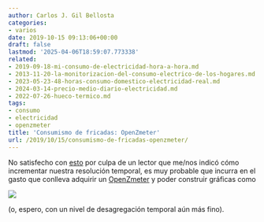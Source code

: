 ```yaml
---
author: Carlos J. Gil Bellosta
categories:
- varios
date: 2019-10-15 09:13:06+00:00
draft: false
lastmod: '2025-04-06T18:59:07.773338'
related:
- 2019-09-18-mi-consumo-de-electricidad-hora-a-hora.md
- 2013-11-20-la-monitorizacion-del-consumo-electrico-de-los-hogares.md
- 2023-05-23-48-horas-consumo-domestico-electricidad-real.md
- 2024-03-14-precio-medio-diario-electricidad.md
- 2022-07-26-hueco-termico.md
tags:
- consumo
- electricidad
- openzmeter
title: 'Consumismo de fricadas: OpenZmeter'
url: /2019/10/15/consumismo-de-fricadas-openzmeter/
---
```


No satisfecho con [esto](https://www.datanalytics.com/2019/09/18/mi-consumo-de-electricidad-hora-a-hora/) por culpa de un lector que me/nos indicó cómo incrementar nuestra resolución temporal, es muy probable que incurra en el gasto que conlleva adquirir un [OpenZmeter](https://openzmeter.com/) y poder construir gráficas como

![](/wp-uploads/2019/10/heatmap_v2-1024x432.png#center)

(o, espero, con un nivel de desagregación temporal aún más fino).